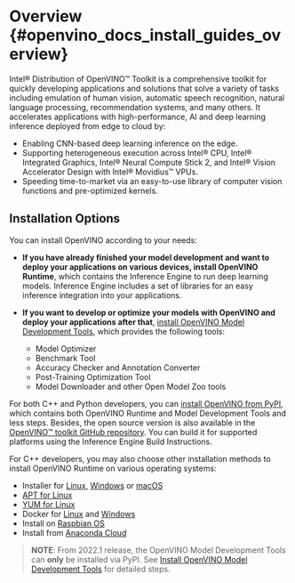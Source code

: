 # Overview {#openvino_docs_install_guides_overview}

Intel® Distribution of OpenVINO™ Toolkit is a comprehensive toolkit for quickly developing applications and solutions that solve a variety of tasks including emulation of human vision, automatic speech recognition, natural language processing, recommendation systems, and many others. It accelerates applications with high-performance, AI and deep learning inference deployed from edge to cloud by:

* Enabling CNN-based deep learning inference on the edge.
* Supporting heterogeneous execution across Intel® CPU, Intel® Integrated Graphics, Intel® Neural Compute Stick 2, and Intel® Vision Accelerator Design with Intel® Movidius™ VPUs.
* Speeding time-to-market via an easy-to-use library of computer vision functions and pre-optimized kernels.

## Installation Options

You can install OpenVINO according to your needs:

* **If you have already finished your model development and want to deploy your applications on various devices, install OpenVINO Runtime**, which contains the Inference Engine to run deep learning models. Inference Engine includes a set of libraries for an easy inference integration into your applications.
* **If you want to develop or optimize your models with OpenVINO and deploy your applications after that**, [install OpenVINO Model Development Tools](installing-model-dev-tools.md), which provides the following tools:

  * Model Optimizer
  * Benchmark Tool
  * Accuracy Checker and Annotation Converter
  * Post-Training Optimization Tool
  * Model Downloader and other Open Model Zoo tools


For both C++ and Python developers, you can [install OpenVINO from PyPI](installing-openvino-pip.md), which contains both OpenVINO Runtime and Model Development Tools and less steps. Besides, the open source version is also available in the [OpenVINO™ toolkit GitHub repository](https://github.com/openvinotoolkit/openvino/wiki/BuildingCode).  You can build it for supported platforms using the Inference Engine Build Instructions.

For C++ developers, you may also choose other installation methods to install OpenVINO Runtime on various operating systems:

* Installer for [Linux](installing-openvino-linux.md), [Windows](installing-openvino-windows.md) or [macOS](installing-openvino-macos.md)
* [APT for Linux](installing-openvino-apt.md)
* [YUM for Linux](installing-openvino-yum.md)
* Docker for [Linux](installing-openvino-docker-linux.md) and [Windows](installing-openvino-docker-windows.md)
* Install on [Raspbian OS](installing-openvino-raspbian.md)
* Install from [Anaconda Cloud](installing-openvino-conda.md)

> **NOTE**: From 2022.1 release, the OpenVINO Model Development Tools can **only** be installed via PyPI. See [Install OpenVINO Model Development Tools](installing-model-dev-tools.md) for detailed steps.
